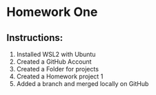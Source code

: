# Homework One
## Instructions: 
1. Installed WSL2 with Ubuntu
2. Created a GitHub Account
3. Created a Folder for projects
4. Created a Homework project 1
5. Added a branch and merged  locally on GitHub
